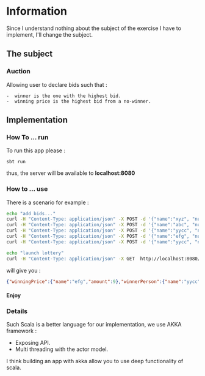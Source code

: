 # Information
Since I understand nothing about the subject of the exercise I have to implement,
I'll change the subject. 


## The subject

### Auction

Allowing user to declare bids such that :

    -  winner is the one with the highest bid.
    -  winning price is the highest bid from a no-winner.
    
    
## Implementation
### How To ... run

To run this app please :

    sbt run

thus, the server will be available to **localhost:8080**

### How to ... use


There is a scenario for example : 


```bash
echo "add bids..."
curl -H "Content-Type: application/json" -X POST -d '{"name":"xyz", "numbers" : [1, 2] }' http://localhost:8080/addBids
curl -H "Content-Type: application/json" -X POST -d '{"name":"abc", "numbers" : [3, 4, 5] }' http://localhost:8080/addBids
curl -H "Content-Type: application/json" -X POST -d '{"name":"yycc", "numbers" : [1, 2] }' http://localhost:8080/addBids
curl -H "Content-Type: application/json" -X POST -d '{"name":"efg", "numbers" : [8, 9] }' http://localhost:8080/addBids
curl -H "Content-Type: application/json" -X POST -d '{"name":"yycc", "numbers" : [7, 10] }' http://localhost:8080/addBids

echo "launch lottery"
curl -H "Content-Type: application/json" -X GET  http://localhost:8080/lottery?reservedPrice=8
```
will give you :

```json
{"winningPrice":{"name":"efg","amount":9},"winnerPerson":{"name":"yycc","amount":10}}
```

#### Enjoy



### Details

Such Scala is a better language for our implementation, we use AKKA framework :

* Exposing API.
* Multi threading with the actor model.

I think building an app with akka allow you to use deep functionality of scala.


